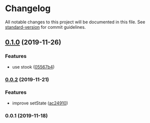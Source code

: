# Changelog

All notable changes to this project will be documented in this file. See [standard-version](https://github.com/conventional-changelog/standard-version) for commit guidelines.

## [0.1.0](https://github.com/forsigner/taro-stook/compare/v0.0.2...v0.1.0) (2019-11-26)


### Features

* use stook ([05567b4](https://github.com/forsigner/taro-stook/commit/05567b41afc4af7dc5ecf4525f71723c7bed390c))

### [0.0.2](https://github.com/forsigner/taro-stook/compare/v0.0.1...v0.0.2) (2019-11-21)


### Features

* improve setState ([ac24910](https://github.com/forsigner/taro-stook/commit/ac24910037f11ef8c7233ee70f9120b88b8c04c2))

### 0.0.1 (2019-11-18)

